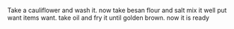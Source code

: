 Take a cauliflower and wash it.
now take besan flour and salt mix it well put want items want.
take oil and fry it until golden brown.
now it is ready